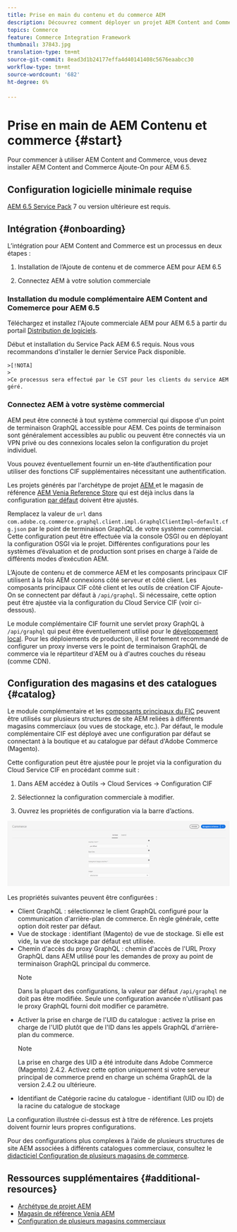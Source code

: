 ```yaml
---
title: Prise en main du contenu et du commerce AEM
description: Découvrez comment déployer un projet AEM Content and Commerce.
topics: Commerce
feature: Commerce Integration Framework
thumbnail: 37843.jpg
translation-type: tm+mt
source-git-commit: 8ead3d1b24177effa4d40141408c5676eaabcc30
workflow-type: tm+mt
source-wordcount: '682'
ht-degree: 6%

---
```


# Prise en main de AEM Contenu et commerce {#start}

Pour commencer à utiliser AEM Content and Commerce, vous devez installer AEM Content and Commerce Ajoute-On pour AEM 6.5.

## Configuration logicielle minimale requise

[AEM 6.5 Service Pack](https://experience.adobe.com/#/downloads/content/software-distribution/en/aem.html) 7 ou version ultérieure est requis.

## Intégration {#onboarding}

L’intégration pour AEM Content and Commerce est un processus en deux étapes :

1. Installation de l’Ajoute de contenu et de commerce AEM pour AEM 6.5

2. Connectez AEM à votre solution commerciale

### Installation du module complémentaire AEM Content and Comemerce pour AEM 6.5

Téléchargez et installez l&#39;Ajoute commerciale AEM pour AEM 6.5 à partir du portail [Distribution de logiciels](https://experience.adobe.com/#/downloads/content/software-distribution/en/aem.html).

Début et installation du Service Pack AEM 6.5 requis. Nous vous recommandons d&#39;installer le dernier Service Pack disponible.

    >[!NOTA]
    >
    >Ce processus sera effectué par le CST pour les clients du service AEM géré.

### Connectez AEM à votre système commercial

AEM peut être connecté à tout système commercial qui dispose d&#39;un point de terminaison GraphQL accessible pour AEM. Ces points de terminaison sont généralement accessibles au public ou peuvent être connectés via un VPN privé ou des connexions locales selon la configuration du projet individuel.

Vous pouvez éventuellement fournir un en-tête d’authentification pour utiliser des fonctions CIF supplémentaires nécessitant une authentification.

Les projets générés par l&#39;archétype de projet [AEM ](https://github.com/adobe/aem-project-archetype) et le magasin de référence [AEM Venia Reference Store](https://github.com/adobe/aem-cif-guides-venia) qui est déjà inclus dans la configuration [par défaut](https://github.com/adobe/aem-cif-guides-venia/blob/main/ui.config/src/main/content/jcr_root/apps/venia/osgiconfig/config/com.adobe.cq.commerce.graphql.client.impl.GraphqlClientImpl~default.cfg.json) doivent être ajustés.

Remplacez la valeur de `url` dans `com.adobe.cq.commerce.graphql.client.impl.GraphqlClientImpl~default.cfg.json` par le point de terminaison GraphQL de votre système commercial. Cette configuration peut être effectuée via la console OSGI ou en déployant la configuration OSGI via le projet. Différentes configurations pour les systèmes d’évaluation et de production sont prises en charge à l’aide de différents modes d’exécution AEM.

L’Ajoute de contenu et de commerce AEM et les composants principaux CIF utilisent à la fois AEM connexions côté serveur et côté client. Les composants principaux CIF côté client et les outils de création CIF Ajoute-On se connectent par défaut à `/api/graphql`. Si nécessaire, cette option peut être ajustée via la configuration du Cloud Service CIF (voir ci-dessous).

Le module complémentaire CIF fournit une servlet proxy GraphQL à `/api/graphql` qui peut être éventuellement utilisé pour le [développement local](develop.md). Pour les déploiements de production, il est fortement recommandé de configurer un proxy inverse vers le point de terminaison GraphQL de commerce via le répartiteur d&#39;AEM ou à d&#39;autres couches du réseau (comme CDN).

## Configuration des magasins et des catalogues {#catalog}

Le module complémentaire et les [composants principaux du FIC](https://github.com/adobe/aem-core-cif-components) peuvent être utilisés sur plusieurs structures de site AEM reliées à différents magasins commerciaux (ou vues de stockage, etc.). Par défaut, le module complémentaire CIF est déployé avec une configuration par défaut se connectant à la boutique et au catalogue par défaut d&#39;Adobe Commerce (Magento).

Cette configuration peut être ajustée pour le projet via la configuration du Cloud Service CIF en procédant comme suit :

1. Dans AEM accédez à Outils -> Cloud Services -> Configuration CIF

2. Sélectionnez la configuration commerciale à modifier.

3. Ouvrez les propriétés de configuration via la barre d’actions.

![Configuration des Cloud Services CIF](/help/commerce/cif/assets/cif-cloud-service-config.png)

Les propriétés suivantes peuvent être configurées :

- Client GraphQL : sélectionnez le client GraphQL configuré pour la communication d&#39;arrière-plan de commerce. En règle générale, cette option doit rester par défaut.
- Vue de stockage : identifiant (Magento) de vue de stockage. Si elle est vide, la vue de stockage par défaut est utilisée.
- Chemin d&#39;accès du proxy GraphQL : chemin d&#39;accès de l&#39;URL Proxy GraphQL dans AEM utilisé pour les demandes de proxy au point de terminaison GraphQL principal du commerce.
   >[!NOTE]
   >
   > Dans la plupart des configurations, la valeur par défaut `/api/graphql` ne doit pas être modifiée. Seule une configuration avancée n&#39;utilisant pas le proxy GraphQL fourni doit modifier ce paramètre.
- Activer la prise en charge de l&#39;UID du catalogue : activez la prise en charge de l&#39;UID plutôt que de l&#39;ID dans les appels GraphQL d&#39;arrière-plan du commerce.
   >[!NOTE]
   >
   > La prise en charge des UID a été introduite dans Adobe Commerce (Magento) 2.4.2. Activez cette option uniquement si votre serveur principal de commerce prend en charge un schéma GraphQL de la version 2.4.2 ou ultérieure.
- Identifiant de Catégorie racine du catalogue - identifiant (UID ou ID) de la racine du catalogue de stockage

La configuration illustrée ci-dessus est à titre de référence. Les projets doivent fournir leurs propres configurations.

Pour des configurations plus complexes à l’aide de plusieurs structures de site AEM associées à différents catalogues commerciaux, consultez le [didacticiel Configuration de plusieurs magasins de commerce](configuring/multi-store-setup.md).

## Ressources supplémentaires {#additional-resources}

- [Archétype de projet AEM](https://github.com/adobe/aem-project-archetype)
- [Magasin de référence Venia AEM](https://github.com/adobe/aem-cif-guides-venia)
- [Configuration de plusieurs magasins commerciaux](configuring/multi-store-setup.md)
